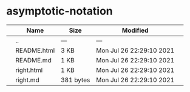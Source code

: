 asymptotic-notation
===================

<table><thead><tr class="header"><th></th><th>Name</th><th>Size</th><th>Modified</th><th></th></tr></thead><tbody><tr class="odd"><td></td><td><span class="goup">..</span></td><td>—</td><td>—</td><td></td></tr><tr class="even"><td></td><td><span class="name">README.html</span></td><td>3 KB</td><td>Mon Jul 26 22:29:10 2021</td><td></td></tr><tr class="odd"><td></td><td><span class="name">README.md</span></td><td>1 KB</td><td>Mon Jul 26 22:29:10 2021</td><td></td></tr><tr class="even"><td></td><td><span class="name">right.html</span></td><td>1 KB</td><td>Mon Jul 26 22:29:10 2021</td><td></td></tr><tr class="odd"><td></td><td><span class="name">right.md</span></td><td>381 bytes</td><td>Mon Jul 26 22:29:10 2021</td><td></td></tr></tbody></table>
